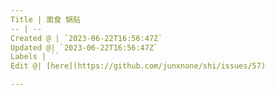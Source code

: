 ```yaml
---
Title | 面食 锅贴
-- | --
Created @ | `2023-06-22T16:56:47Z`
Updated @| `2023-06-22T16:56:47Z`
Labels | ``
Edit @| [here](https://github.com/junxnone/shi/issues/57)

---
```


